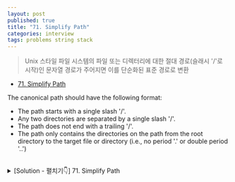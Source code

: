 ```yaml
---
layout: post
published: true
title: "71. Simplify Path"
categories: interview
tags: problems string stack
---
```


> Unix 스타일 파일 시스템의 파일 또는 디렉터리에 대한 절대 경로(슬래시 '/'로 시작)인 문자열 경로가 주어지면 이를 단순화된 표준 경로로 변환

- [71. Simplify Path](https://leetcode.com/problems/simplify-path/)

The canonical path should have the following format:

- The path starts with a single slash '/'.
- Any two directories are separated by a single slash '/'.
- The path does not end with a trailing '/'.
- The path only contains the directories on the path from the root directory to the target file or directory (i.e., no period '.' or double period '..')

<br>
<details>
<summary> [Solution - 펼치기👇] 71. Simplify Path </summary>
```java
class Solution {
    
    public String simplifyPath(String path) {

        // Initialize a stack
        Stack<String> stack = new Stack<String>();
        String[] components = path.split("/");

        // Split the input string on "/" as the delimiter
        // and process each portion one by one
        for (String directory : components) {

            // A no-op for a "." or an empty string
            if (directory.equals(".") || directory.isEmpty()) {
                continue;
            } else if (directory.equals("..")) {
                // If the current component is a "..", then
                // we pop an entry from the stack if it's non-empty
                if (!stack.isEmpty()) {
                    stack.pop();
                }
            } else {
                // Finally, a legitimate directory name, so we add it to our stack
                stack.add(directory);
            }
        }

        // Stich together all the directory names together
        StringBuilder result = new StringBuilder();
        for (String dir : stack) {
            result.append("/");
            result.append(dir);
        }

        return result.length() > 0 ? result.toString() : "/" ;
    }
}
```
</details>
